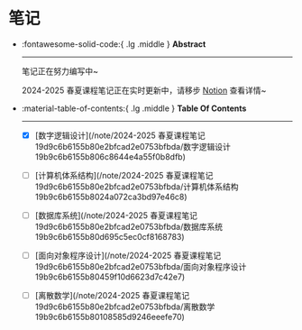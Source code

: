 # 笔记

<div class="grid cards" markdown>

-   :fontawesome-solid-code:{ .lg .middle } __Abstract__

    ---

    笔记正在努力编写中~
    
    2024-2025 春夏课程笔记正在实时更新中，请移步 [Notion](https://wanghx2025.notion.site/19d9c6b6155b80e2bfcad2e0753bfbda) 查看详情~

</div>

<div class="grid cards" markdown>

-   :material-table-of-contents:{ .lg .middle } __Table Of Contents__

    ---

    - [x] [数字逻辑设计](/note/2024-2025 春夏课程笔记 19d9c6b6155b80e2bfcad2e0753bfbda/数字逻辑设计 19b9c6b6155b806c8644e4a55f0b8dfb)

    - [ ] [计算机体系结构](/note/2024-2025 春夏课程笔记 19d9c6b6155b80e2bfcad2e0753bfbda/计算机体系结构 19b9c6b6155b8024a072ca3bd97e46c8)

    - [ ] [数据库系统](/note/2024-2025 春夏课程笔记 19d9c6b6155b80e2bfcad2e0753bfbda/数据库系统 19b9c6b6155b80d695c5ec0cf8168783)

    - [ ] [面向对象程序设计](/note/2024-2025 春夏课程笔记 19d9c6b6155b80e2bfcad2e0753bfbda/面向对象程序设计 19b9c6b6155b80459f10d6623d7c42e7)

    - [ ] [离散数学](/note/2024-2025 春夏课程笔记 19d9c6b6155b80e2bfcad2e0753bfbda/离散数学 19b9c6b6155b80108585d9246eeefe70)


</div>